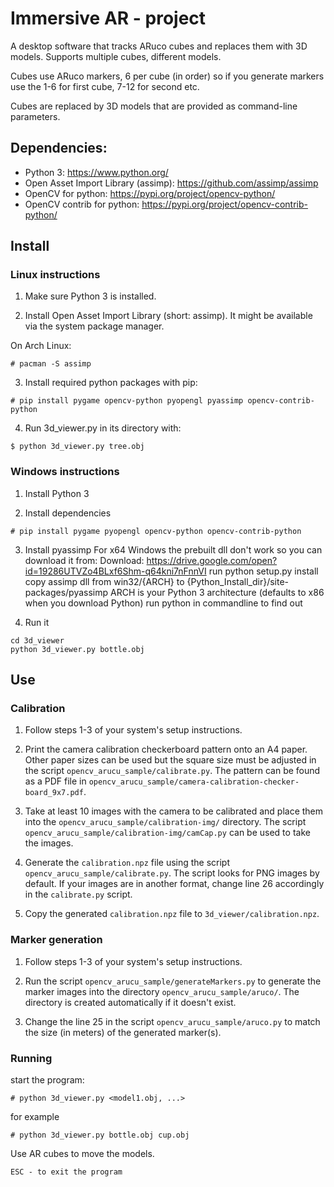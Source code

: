 # Immersive AR - project

A desktop software that tracks ARuco cubes and replaces them with 3D models. Supports multiple cubes, different models.

Cubes use ARuco markers, 6 per cube (in order) so if you generate markers use the 1-6 for first cube, 7-12 for second etc.

Cubes are replaced by 3D models that are provided as command-line parameters.

## Dependencies:
* Python 3: https://www.python.org/
* Open Asset Import Library (assimp): https://github.com/assimp/assimp
* OpenCV for python: https://pypi.org/project/opencv-python/
* OpenCV contrib for python: https://pypi.org/project/opencv-contrib-python/

## Install
### Linux instructions

1. Make sure Python 3 is installed.

2. Install Open Asset Import Library (short: assimp).
It might be available via the system package manager.

On Arch Linux:
```
# pacman -S assimp
```

3. Install required python packages with pip:
```
# pip install pygame opencv-python pyopengl pyassimp opencv-contrib-python
```

4. Run 3d_viewer.py in its directory with:
```
$ python 3d_viewer.py tree.obj
```

### Windows instructions
1. Install Python 3

2. Install dependencies
```
# pip install pygame pyopengl opencv-python opencv-contrib-python
```

3. Install pyassimp
For x64 Windows the prebuilt dll don't work so you can download it from:
Download: https://drive.google.com/open?id=19286UTVZo4BLxf6Shm-q64kni7nFnnVI
run python setup.py install
copy assimp dll from win32/{ARCH} to {Python_Install_dir}/site-packages/pyassimp
ARCH is your Python 3 architecture (defaults to x86 when you download Python)
run python in commandline to find out

4. Run it
```
cd 3d_viewer
python 3d_viewer.py bottle.obj
```

## Use
### Calibration

1. Follow steps 1-3 of your system's setup instructions.

2. Print the camera calibration checkerboard pattern onto an A4 paper.
Other paper sizes can be used but the square size must be adjusted in
the script `opencv_arucu_sample/calibrate.py`.
The pattern can be found as a PDF file in
`opencv_arucu_sample/camera-calibration-checker-board_9x7.pdf`.

3. Take at least 10 images with the camera to be calibrated and place
them into the `opencv_arucu_sample/calibration-img/` directory.
The script `opencv_arucu_sample/calibration-img/camCap.py` can be used
to take the images.

4. Generate the `calibration.npz` file using the script
`opencv_arucu_sample/calibrate.py`. The script looks for PNG images by
default. If your images are in another format, change line 26 accordingly
in the `calibrate.py` script.

5. Copy the generated `calibration.npz` file to `3d_viewer/calibration.npz`.

### Marker generation

1. Follow steps 1-3 of your system's setup instructions.

2. Run the script `opencv_arucu_sample/generateMarkers.py` to generate the
marker images into the directory `opencv_arucu_sample/aruco/`. The directory
is created automatically if it doesn't exist.

3. Change the line 25 in the script `opencv_arucu_sample/aruco.py` to match
the size (in meters) of the generated marker(s).

### Running
start the program:
```
# python 3d_viewer.py <model1.obj, ...>
```
for example
```
# python 3d_viewer.py bottle.obj cup.obj
```
Use AR cubes to move the models.
```
ESC - to exit the program
```
